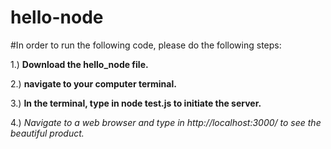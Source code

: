 # hello-node

#In order to run the following code, please do the following steps:

1.) **Download the hello_node file.** 

2.) **navigate to your computer terminal.**

3.) **In the terminal, type in node test.js to initiate the server.**

4.) _Navigate to a web browser and type in http://localhost:3000/ to see the beautiful product._

